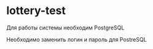 # lottery-test
Для работы системы необходим PostgreSQL 

Необходимо заменить логин и пароль для PostreSQL
